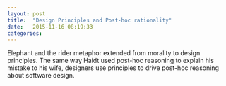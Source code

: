 ```yaml
---
layout: post
title:  "Design Principles and Post-hoc rationality"
date:   2015-11-16 08:19:33
categories:
---
```


Elephant and the rider metaphor extended from morality to design principles.  The same way Haidt used post-hoc reasoning to explain his mistake to his wife, designers use principles to drive post-hoc reasoning about software design.
